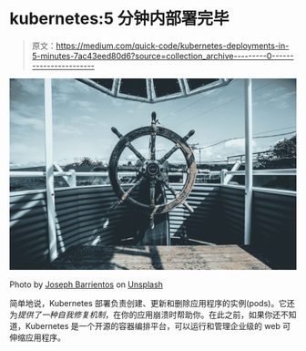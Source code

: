 # kubernetes:5 分钟内部署完毕

> 原文：<https://medium.com/quick-code/kubernetes-deployments-in-5-minutes-7ac43eed80d6?source=collection_archive---------0----------------------->

![](img/06606fe7463cac3360e72e67a0782ca2.png)

Photo by [Joseph Barrientos](https://unsplash.com/@jbcreate_?utm_source=unsplash&utm_medium=referral&utm_content=creditCopyText) on [Unsplash](https://unsplash.com/s/photos/ship-steering-wheel?utm_source=unsplash&utm_medium=referral&utm_content=creditCopyText)

简单地说，Kubernetes 部署负责创建、更新和删除应用程序的实例(pods)。它还为*提供了一种自我修复机制*，在你的应用崩溃时帮助你。在此之前，如果你还不知道，Kubernetes 是一个开源的容器编排平台，可以运行和管理企业级的 web 可伸缩应用程序。